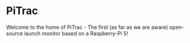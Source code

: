 # PiTrac

Welcome to the home of PiTrac - The first (as far as we are aware) open-source launch monitor based on a Raspberry-Pi 5!

